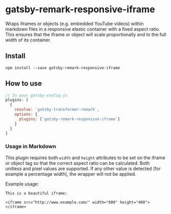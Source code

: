 # gatsby-remark-responsive-iframe

Wraps iframes or objects (e.g. embedded YouTube videos) within markdown files in
a responsive elastic container with a fixed aspect ratio. This ensures that the
iframe or object will scale proportionally and to the full width of its
container.

## Install

`npm install --save gatsby-remark-responsive-iframe`

## How to use

```javascript
// In your gatsby-config.js
plugins: [
  {
    resolve: `gatsby-transformer-remark`,
    options: {
      plugins: [`gatsby-remark-responsive-iframe`]
    }
  }
]
```

### Usage in Markdown

This plugin requires both `width` and `height` attributes to be set on the
iframe or object tag so that the correct aspect ratio can be calculated. Both
unitless and pixel values are supported. If any other value is detected (for
example a percentage width), the wrapper will not be applied.

Example usage:

    This is a beautiful iframe:

    <iframe src="http://www.example.com/" width="600" height="400"></iframe>
